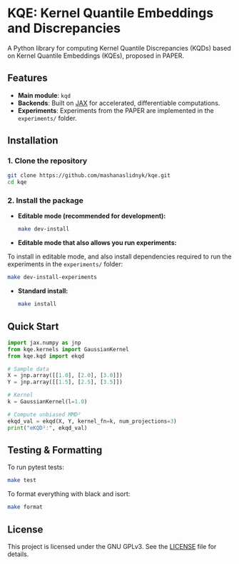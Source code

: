 # KQE: Kernel Quantile Embeddings and Discrepancies

A Python library for computing Kernel Quantile Discrepancies (KQDs) based on Kernel Quantile Embeddings (KQEs), proposed in PAPER.

## Features

* **Main module**: `kqd`
* **Backends**: Built on [JAX](https://github.com/google/jax) for accelerated, differentiable computations.
* **Experiments**: Experiments from the PAPER are implemented in the `experiments/` folder.

## Installation

### 1. Clone the repository

```bash
git clone https://github.com/mashanaslidnyk/kqe.git
cd kqe
```

### 2. Install the package

* **Editable mode (recommended for development):**

  ```bash
  make dev-install
  ```
* **Editable mode that also allows you run experiments:**

To install in editable mode, and also install dependencies required to run the experiments in the `experiments/` folder:

```bash
make dev-install-experiments
```
* **Standard install:**

  ```bash
  make install
  ```

## Quick Start

```python
import jax.numpy as jnp
from kqe.kernels import GaussianKernel
from kqe.kqd import ekqd

# Sample data
X = jnp.array([[1.0], [2.0], [3.0]])
Y = jnp.array([[1.5], [2.5], [3.5]])

# Kernel
k = GaussianKernel(l=1.0)

# Compute unbiased MMD²
ekqd_val = ekqd(X, Y, kernel_fn=k, num_projections=3)
print("eKQD²:", ekqd_val)
```

## Testing & Formatting

To run pytest tests:

```bash
make test
```

To format everything with black and isort:

```bash
make format
```

## License

This project is licensed under the GNU GPLv3. See the [LICENSE](LICENSE) file for details.
